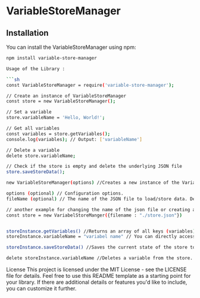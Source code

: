 # VariableStoreManager

## Installation

You can install the VariableStoreManager using npm:

```bash {"id":"01HJCJ7G3305SJBHEHGW5KCDYK"}
npm install variable-store-manager

Usage of the Library :

```sh 
const VariableStoreManager = require('variable-store-manager');

// Create an instance of VariableStoreManager
const store = new VariableStoreManager();

// Set a variable
store.variableName = 'Hello, World!';

// Get all variables
const variables = store.getVariables();
console.log(variables); // Output: ['variableName']

// Delete a variable
delete store.variableName;

// Check if the store is empty and delete the underlying JSON file
store.saveStoreData();

```

```sh
new VariableStoreManager(options) //Creates a new instance of the VariableStoreManager.

options (optional) // Configuration options.
fileName (optional) // The name of the JSON file to load/store data. Default is 'storage.json'.

// another example for changing the name of the json file or creating a new file 
const store = new VariabelStoreManger({filename : "./store.json"})


storeInstance.getVariables() //Returns an array of all keys (variables) in the store.
storeInstance.variableName = "variabel name" // You can directly access and modify variables using properties.

storeInstance.saveStoreData() //Saves the current state of the store to the JSON file. If the data is empty, it deletes the file.

delete storeInstance.variableName //Deletes a variable from the store.


```

License
This project is licensed under the MIT License - see the LICENSE file for details.
Feel free to use this README template as a starting point for your library. If there are additional details or features you'd like to include, you can customize it further.
